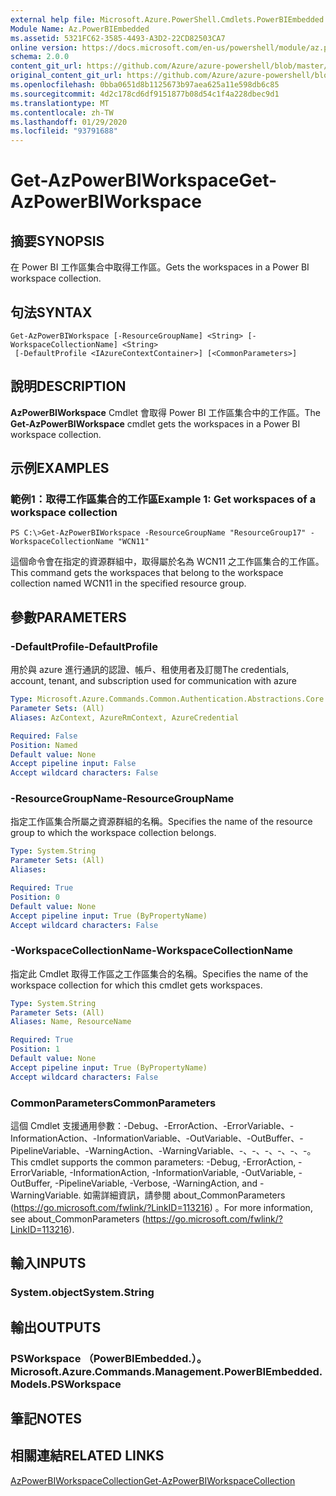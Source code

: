 ```yaml
---
external help file: Microsoft.Azure.PowerShell.Cmdlets.PowerBIEmbedded.dll-Help.xml
Module Name: Az.PowerBIEmbedded
ms.assetid: 5321FC62-3585-4493-A3D2-22CD82503CA7
online version: https://docs.microsoft.com/en-us/powershell/module/az.powerbiembedded/get-azpowerbiworkspace
schema: 2.0.0
content_git_url: https://github.com/Azure/azure-powershell/blob/master/src/PowerBIEmbedded/PowerBIEmbedded/help/Get-AzPowerBIWorkspace.md
original_content_git_url: https://github.com/Azure/azure-powershell/blob/master/src/PowerBIEmbedded/PowerBIEmbedded/help/Get-AzPowerBIWorkspace.md
ms.openlocfilehash: 0bba0651d8b1125673b97aea625a11e598db6c85
ms.sourcegitcommit: 4d2c178cd6df9151877b08d54c1f4a228dbec9d1
ms.translationtype: MT
ms.contentlocale: zh-TW
ms.lasthandoff: 01/29/2020
ms.locfileid: "93791688"
---
```

# <span data-ttu-id="713fb-101">Get-AzPowerBIWorkspace</span><span class="sxs-lookup"><span data-stu-id="713fb-101">Get-AzPowerBIWorkspace</span></span>

## <span data-ttu-id="713fb-102">摘要</span><span class="sxs-lookup"><span data-stu-id="713fb-102">SYNOPSIS</span></span>
<span data-ttu-id="713fb-103">在 Power BI 工作區集合中取得工作區。</span><span class="sxs-lookup"><span data-stu-id="713fb-103">Gets the workspaces in a Power BI workspace collection.</span></span>

## <span data-ttu-id="713fb-104">句法</span><span class="sxs-lookup"><span data-stu-id="713fb-104">SYNTAX</span></span>

```
Get-AzPowerBIWorkspace [-ResourceGroupName] <String> [-WorkspaceCollectionName] <String>
 [-DefaultProfile <IAzureContextContainer>] [<CommonParameters>]
```

## <span data-ttu-id="713fb-105">說明</span><span class="sxs-lookup"><span data-stu-id="713fb-105">DESCRIPTION</span></span>
<span data-ttu-id="713fb-106">**AzPowerBIWorkspace** Cmdlet 會取得 Power BI 工作區集合中的工作區。</span><span class="sxs-lookup"><span data-stu-id="713fb-106">The **Get-AzPowerBIWorkspace** cmdlet gets the workspaces in a Power BI workspace collection.</span></span>

## <span data-ttu-id="713fb-107">示例</span><span class="sxs-lookup"><span data-stu-id="713fb-107">EXAMPLES</span></span>

### <span data-ttu-id="713fb-108">範例1：取得工作區集合的工作區</span><span class="sxs-lookup"><span data-stu-id="713fb-108">Example 1: Get workspaces of a workspace collection</span></span>
```
PS C:\>Get-AzPowerBIWorkspace -ResourceGroupName "ResourceGroup17" -WorkspaceCollectionName "WCN11"
```

<span data-ttu-id="713fb-109">這個命令會在指定的資源群組中，取得屬於名為 WCN11 之工作區集合的工作區。</span><span class="sxs-lookup"><span data-stu-id="713fb-109">This command gets the workspaces that belong to the workspace collection named WCN11 in the specified resource group.</span></span>

## <span data-ttu-id="713fb-110">參數</span><span class="sxs-lookup"><span data-stu-id="713fb-110">PARAMETERS</span></span>

### <span data-ttu-id="713fb-111">-DefaultProfile</span><span class="sxs-lookup"><span data-stu-id="713fb-111">-DefaultProfile</span></span>
<span data-ttu-id="713fb-112">用於與 azure 進行通訊的認證、帳戶、租使用者及訂閱</span><span class="sxs-lookup"><span data-stu-id="713fb-112">The credentials, account, tenant, and subscription used for communication with azure</span></span>

```yaml
Type: Microsoft.Azure.Commands.Common.Authentication.Abstractions.Core.IAzureContextContainer
Parameter Sets: (All)
Aliases: AzContext, AzureRmContext, AzureCredential

Required: False
Position: Named
Default value: None
Accept pipeline input: False
Accept wildcard characters: False
```

### <span data-ttu-id="713fb-113">-ResourceGroupName</span><span class="sxs-lookup"><span data-stu-id="713fb-113">-ResourceGroupName</span></span>
<span data-ttu-id="713fb-114">指定工作區集合所屬之資源群組的名稱。</span><span class="sxs-lookup"><span data-stu-id="713fb-114">Specifies the name of the resource group to which the workspace collection belongs.</span></span>

```yaml
Type: System.String
Parameter Sets: (All)
Aliases:

Required: True
Position: 0
Default value: None
Accept pipeline input: True (ByPropertyName)
Accept wildcard characters: False
```

### <span data-ttu-id="713fb-115">-WorkspaceCollectionName</span><span class="sxs-lookup"><span data-stu-id="713fb-115">-WorkspaceCollectionName</span></span>
<span data-ttu-id="713fb-116">指定此 Cmdlet 取得工作區之工作區集合的名稱。</span><span class="sxs-lookup"><span data-stu-id="713fb-116">Specifies the name of the workspace collection for which this cmdlet gets workspaces.</span></span>

```yaml
Type: System.String
Parameter Sets: (All)
Aliases: Name, ResourceName

Required: True
Position: 1
Default value: None
Accept pipeline input: True (ByPropertyName)
Accept wildcard characters: False
```

### <span data-ttu-id="713fb-117">CommonParameters</span><span class="sxs-lookup"><span data-stu-id="713fb-117">CommonParameters</span></span>
<span data-ttu-id="713fb-118">這個 Cmdlet 支援通用參數：-Debug、-ErrorAction、-ErrorVariable、-InformationAction、-InformationVariable、-OutVariable、-OutBuffer、-PipelineVariable、-WarningAction、-WarningVariable、-、-、-、-、-、-。</span><span class="sxs-lookup"><span data-stu-id="713fb-118">This cmdlet supports the common parameters: -Debug, -ErrorAction, -ErrorVariable, -InformationAction, -InformationVariable, -OutVariable, -OutBuffer, -PipelineVariable, -Verbose, -WarningAction, and -WarningVariable.</span></span> <span data-ttu-id="713fb-119">如需詳細資訊，請參閱 about_CommonParameters (https://go.microsoft.com/fwlink/?LinkID=113216) 。</span><span class="sxs-lookup"><span data-stu-id="713fb-119">For more information, see about_CommonParameters (https://go.microsoft.com/fwlink/?LinkID=113216).</span></span>

## <span data-ttu-id="713fb-120">輸入</span><span class="sxs-lookup"><span data-stu-id="713fb-120">INPUTS</span></span>

### <span data-ttu-id="713fb-121">System.object</span><span class="sxs-lookup"><span data-stu-id="713fb-121">System.String</span></span>

## <span data-ttu-id="713fb-122">輸出</span><span class="sxs-lookup"><span data-stu-id="713fb-122">OUTPUTS</span></span>

### <span data-ttu-id="713fb-123">PSWorkspace （PowerBIEmbedded.）。</span><span class="sxs-lookup"><span data-stu-id="713fb-123">Microsoft.Azure.Commands.Management.PowerBIEmbedded.Models.PSWorkspace</span></span>

## <span data-ttu-id="713fb-124">筆記</span><span class="sxs-lookup"><span data-stu-id="713fb-124">NOTES</span></span>

## <span data-ttu-id="713fb-125">相關連結</span><span class="sxs-lookup"><span data-stu-id="713fb-125">RELATED LINKS</span></span>

[<span data-ttu-id="713fb-126">AzPowerBIWorkspaceCollection</span><span class="sxs-lookup"><span data-stu-id="713fb-126">Get-AzPowerBIWorkspaceCollection</span></span>](./Get-AzPowerBIWorkspaceCollection.md)


